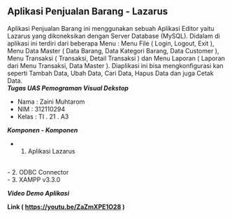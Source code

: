 ## Aplikasi Penjualan Barang - Lazarus

Aplikasi Penjualan Barang ini menggunakan sebuah Aplikasi Editor yaitu Lazarus yang dikoneksikan dengan Server Database (MySQL). Didalam di aplikasi ini terdiri dari beberapa Menu : Menu File ( Login, Logout, Exit ), Menu Data Master ( Data Barang, Data Kategori Barang, Data Customer ), Menu Transaksi ( Transaksi, Detail Transaksi ) dan Menu Laporan ( Laporan dari Menu Transaksi, Data Master ). Diaplikasi ini bisa mengkonfigurasi kan seperti Tambah Data, Ubah Data, Cari Data, Hapus Data dan juga Cetak Data.
<br>
***Tugas UAS Pemograman Visual Dekstop***
<br>
- Nama     : Zaini Muhtarom
- NIM      : 312110294
- Kelas    : TI . 21 . A3

***Komponen - Komponen***
<br>
 - 1. Aplikasi Lazarus
<br>
 - 2. ODBC Connector
<br>
 - 3. XAMPP v3.3.0

***Video Demo Aplikasi***

**Link ( https://youtu.be/ZaZmXPE1O28 )**
</br>
